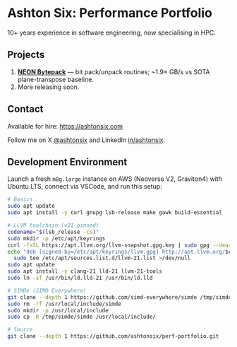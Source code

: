 # Ashton Six: Performance Portfolio

10+ years experience in software engineering, now specialising in HPC.

## Projects

1. **[NEON Bytepack](./bytepack/README.md)** — bit pack/unpack routines; ~1.9× GB/s vs SOTA plane-transpose baseline.
2. More releasing soon.

## Contact

Available for hire: https://ashtonsix.com

Follow me on X [@ashtonsix](https://x.com/ashtonsix) and LinkedIn [in/ashtonsix](https://linkedin.com/in/ashtonsix).

## Development Environment

Launch a fresh `m8g.large` instance on AWS (Neoverse V2, Graviton4) with Ubuntu LTS, connect via VSCode, and run this setup:

```sh
# Basics
sudo apt update
sudo apt install -y curl gnupg lsb-release make gawk build-essential

# LLVM toolchain (v21 pinned)
codename="$(lsb_release -cs)"
sudo mkdir -p /etc/apt/keyrings
curl -fsSL https://apt.llvm.org/llvm-snapshot.gpg.key | sudo gpg --dearmor -o /etc/apt/keyrings/llvm.gpg
echo "deb [signed-by=/etc/apt/keyrings/llvm.gpg] http://apt.llvm.org/$codename/ llvm-toolchain-$codename-21 main" | \
  sudo tee /etc/apt/sources.list.d/llvm-21.list >/dev/null
sudo apt update
sudo apt install -y clang-21 lld-21 llvm-21-tools
sudo ln -sf /usr/bin/ld.lld-21 /usr/bin/ld.lld

# SIMDe (SIMD Everywhere)
git clone --depth 1 https://github.com/simd-everywhere/simde /tmp/simde
sudo rm -rf /usr/local/include/simde
sudo mkdir -p /usr/local/include
sudo cp -R /tmp/simde/simde /usr/local/include/

# Source
git clone --depth 1 https://github.com/ashtonsix/perf-portfolio.git
```
